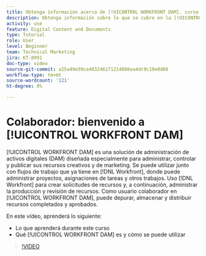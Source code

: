 ```yaml
---
title: Obtenga información acerca de [!UICONTROL WORKFRONT DAM], curso de colaborador
description: Obtenga información sobre lo que se cubre en la [!UICONTROL WORKFRONT DAM], Curso de colaborador.
activity: use
feature: Digital Content and Documents
type: Tutorial
role: User
level: Beginner
team: Technical Marketing
jira: KT-8991
doc-type: video
source-git-commit: a25a49e59ca483246271214886ea4dc9c10e8d66
workflow-type: tm+mt
source-wordcount: '121'
ht-degree: 0%

---
```


# Colaborador: bienvenido a [!UICONTROL WORKFRONT DAM]

[!UICONTROL WORKFRONT DAM] es una solución de administración de activos digitales (DAM) diseñada especialmente para administrar, controlar y publicar sus recursos creativos y de marketing. Se puede utilizar junto con flujos de trabajo que ya tiene en [!DNL Workfront], donde puede administrar proyectos, asignaciones de tareas y otros trabajos. Uso [!DNL Workfront] para crear solicitudes de recursos y, a continuación, administrar la producción y revisión de recursos. Como usuario colaborador en [!UICONTROL WORKFRONT DAM], puede depurar, almacenar y distribuir recursos completados y aprobados.

En este vídeo, aprenderá lo siguiente:

* Lo que aprenderá durante este curso
* Qué [!UICONTROL WORKFRONT DAM] es y cómo se puede utilizar

>[!VIDEO](https://video.tv.adobe.com/v/335251/?quality=12&learn=on)
